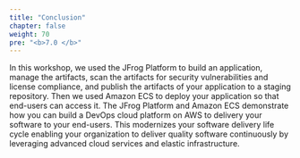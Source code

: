 ```yaml
---
title: "Conclusion"
chapter: false
weight: 70
pre: "<b>7.0 </b>"
---
```


In this workshop, we used the JFrog Platform to build an application, manage the artifacts, scan the artifacts for security vulnerabilities and license compliance, and publish the artifacts of your application to a staging repository. Then we used Amazon ECS to deploy your application so that end-users can access it. 
The JFrog Platform and Amazon ECS demonstrate how you can build a DevOps cloud platform on AWS to delivery your software to your end-users. This modernizes your software delivery life cycle enabling your organization to deliver quality software continuously by leveraging advanced cloud services and elastic infrastructure.
